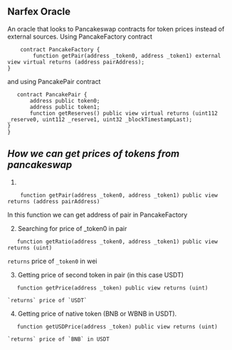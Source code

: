 ## Narfex Oracle

An oracle that looks to Pancakeswap contracts for token prices instead of external sources. Using PancakeFactory contract
```solidity
    contract PancakeFactory {
    	function getPair(address _token0, address _token1) external view virtual returns (address pairAddress);
}
```

and using PancakePair contract
 ```solidity
    contract PancakePair {
    	address public token0;
    	address public token1;
    	function getReserves() public view virtual returns (uint112 _reserve0, uint112 _reserve1, uint32 _blockTimestampLast);
}
}
```

## ***How we can get prices of tokens from pancakeswap***
1. 
```solidity
    function getPair(address _token0, address _token1) public view returns (address pairAddress)
```
   In this function we can get address of pair in PancakeFactory


2. Searching for price of _token0 in pair
```solidity
   function getRatio(address _token0, address _token1) public view returns (uint)
```
   `returns` price of `_token0` in wei

3. Getting price of second token in pair (in this case USDT)
```solidity
   function getPrice(address _token) public view returns (uint)
```
    `returns` price of `USDT`

4. Getting price of native token (BNB or WBNB in USDT).   
```solidity
   function getUSDPrice(address _token) public view returns (uint)
```
    `returns` price of `BNB` in USDT
